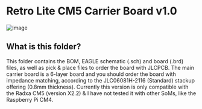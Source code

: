 # Retro Lite CM5 Carrier Board v1.0 

![image](https://github.com/StonedEdge/Retro-Lite-CM5/assets/45709395/7a6fda8c-c2dc-45dc-ade3-2deeee40224c)


## What is this folder?
This folder contains the BOM, EAGLE schematic (.sch) and board (.brd) files, as well as pick & place files to order the board with JLCPCB.
The main carrier board is a 6-layer board and you should order the board with impedance matching, according to the JLC06081H-2116 (Standard) stackup offering (0.8mm thickness). 
Currently this version is only compatible with the Radxa CM5 (version X2.2) & I have not tested it with other SoMs, like the Raspberry Pi CM4. 
